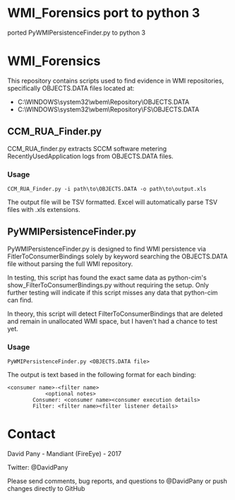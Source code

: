 # WMI_Forensics port to python 3
ported PyWMIPersistenceFinder.py to python 3
# WMI_Forensics
This repository contains scripts used to find evidence in WMI repositories, specifically OBJECTS.DATA files located at:

- C:\WINDOWS\system32\wbem\Repository\OBJECTS.DATA
- C:\WINDOWS\system32\wbem\Repository\FS\OBJECTS.DATA

## CCM_RUA_Finder.py
CCM_RUA_finder.py extracts SCCM software metering RecentlyUsedApplication logs from OBJECTS.DATA files.

### Usage
```
CCM_RUA_Finder.py -i path\to\OBJECTS.DATA -o path\to\output.xls
```

The output file will be TSV formatted. Excel will automatically parse TSV files with .xls extensions.

## PyWMIPersistenceFinder.py
PyWMIPersistenceFinder.py is designed to find WMI persistence via FitlerToConsumerBindings
solely by keyword searching the OBJECTS.DATA file without parsing the full WMI repository.

In testing, this script has found the exact same data as python-cim's
show_FilterToConsumerBindings.py without requiring the setup. Only further testing will
indicate if this script misses any data that python-cim can find.

In theory, this script will detect FilterToConsumerBindings that are deleted and remain
in unallocated WMI space, but I haven't had a chance to test yet.

### Usage
```PyWMIPersistenceFinder.py <OBJECTS.DATA file>```

The output is text based in the following format for each binding:
```
<consumer name>-<filter name>
            <optional notes>
        Consumer: <consumer name><consumer execution details>
        Filter: <filter name><filter listener details>
```

# Contact
David Pany - Mandiant (FireEye) - 2017

Twitter: @DavidPany

Please send  comments, bug reports, and questions to @DavidPany or push changes directly to GitHub

